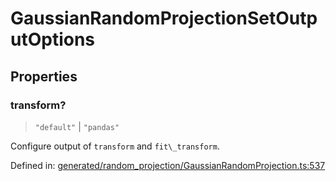 # GaussianRandomProjectionSetOutputOptions

## Properties

### transform?

> `"default"` \| `"pandas"`

Configure output of `transform` and `fit\_transform`.

Defined in:  [generated/random\_projection/GaussianRandomProjection.ts:537](https://github.com/transitive-bullshit/scikit-learn-ts/blob/122b3c0/packages/sklearn/src/generated/random_projection/GaussianRandomProjection.ts#L537)
